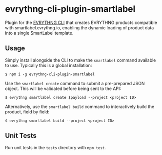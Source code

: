 # evrythng-cli-plugin-smartlabel

Plugin for the [EVRYTHNG CLI](https://github.com/evrythng/evrythng-cli) 
that creates EVRYTHNG products compatible with smartlabel.evrythng.io, enabling
the dynamic loading of product data into a single SmartLabel template.


## Usage

Simply install alongside the CLI to make the `smartlabel` command available to 
use. Typically this is a global installation:

```
$ npm i -g evrythng-cli-plugin-smartlabel
```

Use the `smartlabel create` command to submit a pre-prepared JSON object. This
will be validated before being sent to the API:

```
$ evrythng smartlabel create $payload --project <project ID>
```

Alternatively, use the `smartlabel build` command to interactively build the 
product, field by field:

```
$ evrythng smartlabel build --project <project ID>
```


## Unit Tests

Run unit tests in the `tests` directory with `npm test`.
